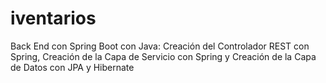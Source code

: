 # iventarios
Back End con Spring Boot con Java: Creación del Controlador REST con Spring, Creación de la Capa de Servicio con Spring y Creación de la Capa  de Datos con JPA y Hibernate
